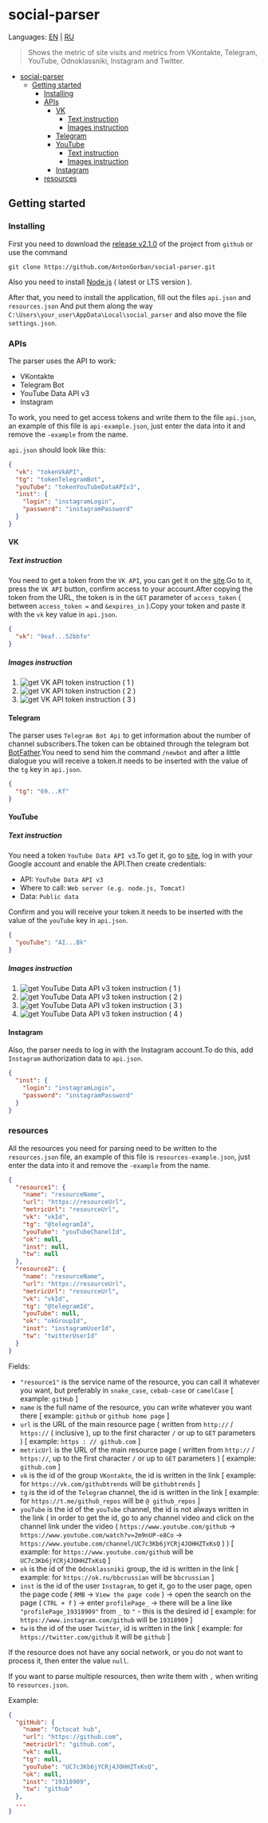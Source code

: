# social-parser

Languages: [EN](https://github.com/AntonGorban/social-parser/blob/main/README.md) | [RU](https://github.com/AntonGorban/social-parser/blob/main/README.RU.md)

> Shows the metric of site visits and metrics from VKontakte, Telegram, YouTube, Odnoklassniki, Instagram and Twitter.

- [social-parser](#social-parser)
  - [Getting started](#getting-started)
    - [Installing](#installing)
    - [APIs](#apis)
      - [VK](#vk)
        - [Text instruction](#text-instruction)
        - [Images instruction](#images-instruction)
      - [Telegram](#telegram)
      - [YouTube](#youtube)
        - [Text instruction](#text-instruction-1)
        - [Images instruction](#images-instruction-1)
      - [Instagram](#instagram)
    - [resources](#resources)

## Getting started

### Installing

First you need to download the [release v2.1.0](https://github.com/AntonGorban/social-parser/releases/tag/2.1.0) of the project from `github` or use the command

```Shell
git clone https://github.com/AntonGorban/social-parser.git
```

Also you need to install [Node.js](https://nodejs.org) ( latest or LTS version ).

After that, you need to install the application, fill out the files `api.json` and `resources.json` And put them along the way `C:\Users\your_user\AppData\Local\social_parser` and also move the file `settings.json`.

### APIs

The parser uses the API to work:

- VKontakte
- Telegram Bot
- YouTube Data API v3
- Instagram

To work, you need to get access tokens and write them to the file `api.json`, an example of this file is `api-example.json`, just enter the data into it and remove the `-example` from the name.

`api.json` should look like this:

```json
{
  "vk": "tokenVkAPI",
  "tg": "tokenTelegramBot",
  "youTube": "tokenYouTubeDataAPIv3",
  "inst": {
    "login": "instagramLogin",
    "password": "instagramPassword"
  }
}
```

#### VK

##### Text instruction

You need to get a token from the `VK API`, you can get it on the [site](https://vkhost.github.io/).Go to it, press the `VK API` button, confirm access to your account.After copying the token from the URL, the token is in the `GET` parameter of `access_token` ( between `access_token =` and `&expires_in` ).Copy your token and paste it with the `vk` key value in `api.json`.

```json
{
  "vk": "9eaf...52bbfe"
}
```

##### Images instruction

1. ![get VK API token instruction ( 1 )](https://i.imgur.com/TzPqYiC.png)
2. ![get VK API token instruction ( 2 )](https://i.imgur.com/xvhUKDq.png)
3. ![get VK API token instruction ( 3 )](https://i.imgur.com/Q8iQ1Nt.png)

#### Telegram

The parser uses `Telegram Bot Api` to get information about the number of channel subscribers.The token can be obtained through the telegram bot [BotFather](https://t.me/BotFather).You need to send him the command `/newbot` and after a little dialogue you will receive a token.it needs to be inserted with the value of the `tg` key in `api.json`.

```json
{
  "tg": "69...Kf"
}
```

#### YouTube

##### Text instruction

You need a token `YouTube Data API v3`.To get it, go to [site](https://console.developers.google.com/apis/library/youtube.googleapis.com), log in with your Google account and enable the API.Then create credentials:

- API: `YouTube Data API v3`
- Where to call: `Web server (e.g. node.js, Tomcat)`
- Data: `Public data`

Confirm and you will receive your token.it needs to be inserted with the value of the `youTube` key in `api.json`.

```json
{
  "youTube": "AI...Bk"
}
```

##### Images instruction

1. ![get YouTube Data API v3 token instruction ( 1 )](https://i.imgur.com/YUkhN72.png)
2. ![get YouTube Data API v3 token instruction ( 2 )](https://i.imgur.com/iH6oCz1.png)
3. ![get YouTube Data API v3 token instruction ( 3 )](https://i.imgur.com/0W5OR2J.png)
4. ![get YouTube Data API v3 token instruction ( 4 )](https://i.imgur.com/nFWe0Mp.png)

#### Instagram

Also, the parser needs to log in with the Instagram account.To do this, add `Instagram` authorization data to `api.json`.

```json
{
  "inst": {
    "login": "instagramLogin",
    "password": "instagramPassword"
  }
}
```

### resources

All the resources you need for parsing need to be written to the `resources.json` file, an example of this file is `resources-example.json`, just enter the data into it and remove the `-example` from the name.

```json
{
  "resource1": {
    "name": "resourceName",
    "url": "https://resourceUrl",
    "metricUrl": "resourceUrl",
    "vk": "vkId",
    "tg": "@telegramId",
    "youTube": "youTubeChanelId",
    "ok": null,
    "inst": null,
    "tw": null
  },
  "resource2": {
    "name": "resourceName",
    "url": "https://resourceUrl",
    "metricUrl": "resourceUrl",
    "vk": "vkId",
    "tg": "@telegramId",
    "youTube": null,
    "ok": "okGroupId",
    "inst": "instagramUserId",
    "tw": "twitterUserId"
  }
}
```

Fields:

- `"resource1"` is the service name of the resource, you can call it whatever you want, but preferably in `snake_case`, `cebab-case` or `camelCase` [ example: `gitHub` ]
- `name` is the full name of the resource, you can write whatever you want there [ example: `github` or `github home page` ]
- `url` is the URL of the main resource page ( written from `http://` / `https://` ( inclusive ), up to the first character `/` or up to `GET` parameters ) [ example: `https : // github.com` ]
- `metricUrl` is the URL of the main resource page ( written from `http://` / `https://`, up to the first character `/` or up to `GET` parameters ) [ example: `github.com` ]
- `vk` is the id of the group `VKontakte`, the id is written in the link [ example: for `https://vk.com/githubtrends` will be `githubtrends` ]
- `tg` is the id of the `Telegram` channel, the id is written in the link [ example: for `https://t.me/github_repos` will be `@ github_repos` ]
- `youTube` is the id of the `youTube` channel, the id is not always written in the link ( in order to get the id, go to any channel video and click on the channel link under the video ( `https://www.youtube.com/github` -> `https://www.youtube.com/watch?v=2m9nUP-e8Co` -> `https://www.youtube.com/channel/UC7c3Kb6jYCRj4JOHHZTxKsQ` ) ) [ example: for `https://www.youtube.com/github` will be `UC7c3Kb6jYCRj4JOHHZTxKsQ` ]
- `ok` is the id of the `Odnoklassniki` group, the id is written in the link [ example: for `https://ok.ru/bbcrussian` will be `bbcrussian` ]
- `inst` is the id of the user `Instagram`, to get it, go to the user page, open the page code ( `RMB` -> `View the page code` ) -> open the search on the page ( `CTRL + f` ) -> enter `profilePage_` -> there will be a line like `"profilePage_19318909"` from `_` to `"` - this is the desired id [ example: for `https://www.instagram.com/github` will be `19318909` ]
- `tw` is the id of the user `Twitter`, id is written in the link [ example: for `https://twitter.com/github` it will be `github` ]

If the resource does not have any social network, or you do not want to process it, then enter the value `null`.

If you want to parse multiple resources, then write them with `,` when writing to `resources.json`.

Example:

```json
{
  "gitHub": {
    "name": "Octocat hub",
    "url": "https://github.com",
    "metricUrl": "github.com",
    "vk": null,
    "tg": null,
    "youTube": "UC7c3Kb6jYCRj4JOHHZTxKsQ",
    "ok": null,
    "inst": "19318909",
    "tw": "github"
  },
  ...
}
```
